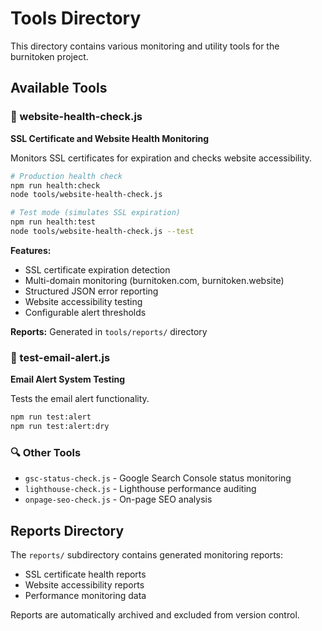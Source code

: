# Tools Directory

This directory contains various monitoring and utility tools for the burnitoken project.

## Available Tools

### 🔐 website-health-check.js
**SSL Certificate and Website Health Monitoring**

Monitors SSL certificates for expiration and checks website accessibility.

```bash
# Production health check
npm run health:check
node tools/website-health-check.js

# Test mode (simulates SSL expiration)
npm run health:test
node tools/website-health-check.js --test
```

**Features:**
- SSL certificate expiration detection
- Multi-domain monitoring (burnitoken.com, burnitoken.website)
- Structured JSON error reporting
- Website accessibility testing
- Configurable alert thresholds

**Reports:** Generated in `tools/reports/` directory

### 📧 test-email-alert.js
**Email Alert System Testing**

Tests the email alert functionality.

```bash
npm run test:alert
npm run test:alert:dry
```

### 🔍 Other Tools

- `gsc-status-check.js` - Google Search Console status monitoring
- `lighthouse-check.js` - Lighthouse performance auditing
- `onpage-seo-check.js` - On-page SEO analysis

## Reports Directory

The `reports/` subdirectory contains generated monitoring reports:
- SSL certificate health reports
- Website accessibility reports
- Performance monitoring data

Reports are automatically archived and excluded from version control.